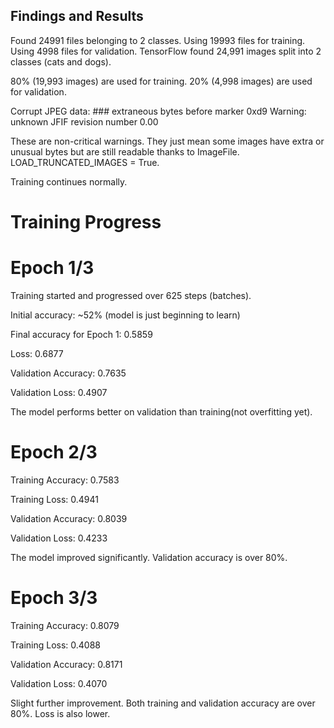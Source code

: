 
## Findings and Results

Found 24991 files belonging to 2 classes.
Using 19993 files for training.
Using 4998 files for validation.
TensorFlow found 24,991 images split into 2 classes (cats and dogs).

80% (19,993 images) are used for training.
20% (4,998 images) are used for validation.

Corrupt JPEG data: ### extraneous bytes before marker 0xd9
Warning: unknown JFIF revision number 0.00

These are non-critical warnings.
They just mean some images have extra or unusual bytes but are still readable thanks to ImageFile.
LOAD_TRUNCATED_IMAGES = True.

Training continues normally.

# Training Progress

# Epoch 1/3

Training started and progressed over 625 steps (batches).

Initial accuracy: ~52% (model is just beginning to learn)

Final accuracy for Epoch 1: 0.5859

Loss: 0.6877

Validation Accuracy: 0.7635

Validation Loss: 0.4907

The model performs better on validation than training(not overfitting yet).

# Epoch 2/3

Training Accuracy: 0.7583

Training Loss: 0.4941

Validation Accuracy: 0.8039

Validation Loss: 0.4233

The model improved significantly. Validation accuracy is over 80%.

# Epoch 3/3

Training Accuracy: 0.8079

Training Loss: 0.4088

Validation Accuracy: 0.8171

Validation Loss: 0.4070

Slight further improvement. Both training and validation accuracy are over 80%. Loss is also lower.

